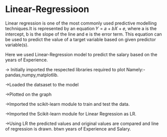 # Linear-Regressioon

Linear regression is one of the most commonly used predictive modelling techniques.It is represented by an equation 𝑌 = 𝑎 + 𝑏𝑋 + 𝑒, where a is the intercept, b is the slope of the line and e is the error term. This equation can be used to predict the value of a target variable based on given predictor variable(s).

Here we used Linear-Regression model to predict the salary based on the years of Experience.

-> Initially imported the respected libraries required to plot Namely:- pandas,numpy,matplotlib.

->Loaded the datsaset to the model

->Plotted on the graph

->Imported the scikit-learn module to train and test the data.

->Imported the Scikit-learn module for Linear Regression as LR.

->Using LR the predicted values and original values are compared and line of regression is drawn.
 btwn  years of Experience and Salary.


